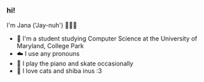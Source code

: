 ### hi!

I'm Jana ('Jay-nuh') 👩🏻‍🌾

- 🐢 I'm a student studying Computer Science at the University of Maryland, College Park
- ☁️ I use any pronouns
- 🍵 I play the piano and skate occasionally 
- 🌾 I love cats and shiba inus :3


